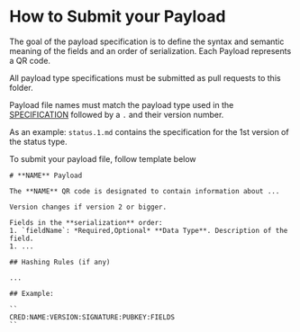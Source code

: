 # How to Submit your Payload

The goal of the payload specification is to define the syntax and semantic meaning of the fields and an order of serialization. Each Payload represents a QR code. 

All payload type specifications must be submitted as pull requests to this folder.

Payload file names must match the payload type used in the [SPECIFICATION](../SPECIFICATION.md) followed by a `.` and their version number. 

As an example: `status.1.md` contains the specification for the 1st version of the status type. 

To submit your payload file, follow template below 

```
# **NAME** Payload

The **NAME** QR code is designated to contain information about ...

Version changes if version 2 or bigger. 

Fields in the **serialization** order:
1. `fieldName`: *Required,Optional* **Data Type**. Description of the field. 
1. ...

## Hashing Rules (if any)

...

## Example: 

``
CRED:NAME:VERSION:SIGNATURE:PUBKEY:FIELDS
``

```